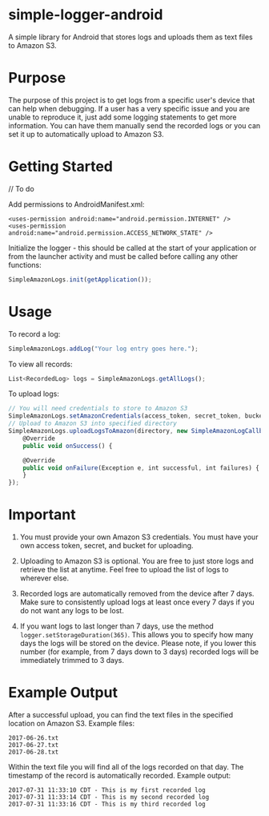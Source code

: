 # simple-logger-android
A simple library for Android that stores logs and uploads them as text files to Amazon S3.
# Purpose
The purpose of this project is to get logs from a specific user's device that can help when debugging.  If a user has a very specific issue and you are unable to reproduce it, just add some logging statements to get more information.  You can have them manually send the recorded logs or you can set it up to automatically upload to Amazon S3.
# Getting Started
// To do

Add permissions to AndroidManifest.xml:
```
<uses-permission android:name="android.permission.INTERNET" />
<uses-permission android:name="android.permission.ACCESS_NETWORK_STATE" />
```
Initialize the logger - this should be called at the start of your application or from the launcher activity and must be called before calling any other functions:
```javascript
SimpleAmazonLogs.init(getApplication());
```
# Usage
To record a log:
```javascript
SimpleAmazonLogs.addLog("Your log entry goes here.");
```
To view all records:
```javascript
List<RecordedLog> logs = SimpleAmazonLogs.getAllLogs();
```
To upload logs:
```javascript
// You will need credentials to store to Amazon S3
SimpleAmazonLogs.setAmazonCredentials(access_token, secret_token, bucket, region);
// Upload to Amazon S3 into specified directory
SimpleAmazonLogs.uploadLogsToAmazon(directory, new SimpleAmazonLogCallback() {
	@Override
	public void onSuccess() {

	@Override
	public void onFailure(Exception e, int successful, int failures) {
	}
});
```
# Important
1)  You must provide your own Amazon S3 credentials.  You must have your own access token, secret, and bucket for uploading.

2)  Uploading to Amazon S3 is optional.  You are free to just store logs and retrieve the list at anytime.  Feel free to upload the list of logs to wherever else.

3)  Recorded logs are automatically removed from the device after 7 days.  Make sure to consistently upload logs at least once every 7 days if you do not want any logs to be lost.

4)  If you want logs to last longer than 7 days, use the method `logger.setStorageDuration(365)`.  This allows you to specify how many days the logs will be stored on the device.  Please note, if you lower this number (for example, from 7 days down to 3 days) recorded logs will be immediately trimmed to 3 days.
# Example Output
After a successful upload, you can find the text files in the specified location on Amazon S3.
Example files:
```
2017-06-26.txt
2017-06-27.txt
2017-06-28.txt
```
Within the text file you will find all of the logs recorded on that day.  The timestamp of the record is automatically recorded.
Example output:
```
2017-07-31 11:33:10 CDT - This is my first recorded log
2017-07-31 11:33:14 CDT - This is my second recorded log
2017-07-31 11:33:16 CDT - This is my third recorded log
```